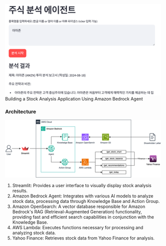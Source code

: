 ![Github_Logo](.//static/Picture1.png)  
Building a Stock Analysis Application Using Amazon Bedrock Agent

###
### Architecture

![Picture2](.//static/Picture2.png) 

1. Streamlit: Provides a user interface to visually display stock analysis results.
2. Amazon Bedrock Agent: Integrates with various AI models to analyze stock data, processing data through Knowledge Base and Action Group.
3. Amazon OpenSearch: A vector database responsible for Amazon Bedrock's RAG (Retrieval-Augmented Generation) functionality, providing fast and efficient search capabilities in conjunction with the Knowledge Base.
4. AWS Lambda: Executes functions necessary for processing and analyzing stock data.
5. Yahoo Finance: Retrieves stock data from Yahoo Finance for analysis.
